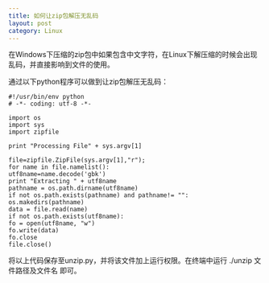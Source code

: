 ```yaml
---
title: 如何让zip包解压无乱码
layout: post
category: Linux
---
```


在Windows下压缩的zip包中如果包含中文字符，在Linux下解压缩的时候会出现乱码，并直接影响到文件的使用。

通过以下python程序可以做到让zip包解压无乱码：

    #!/usr/bin/env python
    # -*- coding: utf-8 -*-
    
    import os
    import sys
    import zipfile
    
    print "Processing File" + sys.argv[1]
    
    file=zipfile.ZipFile(sys.argv[1],"r");
    for name in file.namelist():
    utf8name=name.decode('gbk')
    print "Extracting " + utf8name
    pathname = os.path.dirname(utf8name)
    if not os.path.exists(pathname) and pathname!= "":
    os.makedirs(pathname)
    data = file.read(name)
    if not os.path.exists(utf8name):
    fo = open(utf8name, "w")
    fo.write(data)
    fo.close
    file.close()

将以上代码保存至unzip.py，并将该文件加上运行权限。在终端中运行  ./unzip  文件路径及文件名 即可。